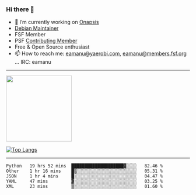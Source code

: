 ### Hi there 👋


- 🔭 I’m currently working on [Onapsis](http://onapsis.com)
- [Debian Maintainer](https://qa.debian.org/developer.php?login=eamanu%40yaerobi.com)
- FSF Member
- PSF [Contributing Member](https://www.python.org/psf/membership/#what-membership-classes-are-there)
- Free & Open Source enthusiast 
- 📫 How to reach me: eamanu@yaerobi.com, eamanu@members.fsf.org ... IRC: eamanu

---

<img height="180em" src="https://github-readme-stats.vercel.app/api?theme=dark&username=eamanu&show_icons=true&hide_border=true&&count_private=true&include_all_commits=true" />

[![Top Langs](https://github-readme-stats.vercel.app/api/top-langs/?theme=dark&username=eamanu&layout=compact)](https://github.com/anuraghazra/github-readme-stats)

---

<!--START_SECTION:waka-->
```text
Python   19 hrs 52 mins  ████████████████████▓░░░░   82.46 % 
Other    1 hr 16 mins    █▒░░░░░░░░░░░░░░░░░░░░░░░   05.31 % 
JSON     1 hr 4 mins     █░░░░░░░░░░░░░░░░░░░░░░░░   04.47 % 
YAML     47 mins         ▓░░░░░░░░░░░░░░░░░░░░░░░░   03.25 % 
XML      23 mins         ▒░░░░░░░░░░░░░░░░░░░░░░░░   01.60 % 
```
<!--END_SECTION:waka-->
